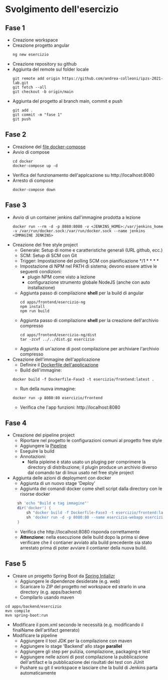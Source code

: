 # Svolgimento dell'esercizio

## Fase 1
- Creazione workspace
- Creazione progetto angular
  ```console
  ng new esercizio
  ```
- Creazione repository su github
- Aggiunta del remote sul folder locale
  ```console
  git remote add origin https://github.com/andrea-colleoni/ipzs-2021-lab.git
  git fetch --all
  git checkout -b origin/main
  ```
- Aggiunta del progetto al branch main, commit e push
  ```console
  git add .
  git commit -m "fase 1"
  git push
  ```

## Fase 2
- Creazione del [file docker-compose](docker/docker-compose.yml)
- Avvio di compose
  ```console
  cd docker
  docker-compose up -d
  ```
- Verifica del funzionamento dell'applcazione su http://localhost:8080
- Arresto di compose
  ```console
  docker-compose down
  ```

## Fase 3
- Avvio di un container jenkins dall'immagine prodotta a lezione
  ```console
  docker run --rm -d -p 8080:8080 -v <JENKINS_HOME>:/var/jenkins_home -v /var/run/docker.sock:/var/run/docker.sock --name jenkins <IMMAGINE JENKINS>
  ```
- Creazione del free style project
  - Generale: Setup di nome e caratteristiche generali (URL github, ecc.)
  - SCM: Setup di SCM con Git
  - Trigger: Impostazione del polling SCM con pianificazione */1 * * * *
  - Impostazione di NPM nel PATH di sistema; devono essere attive le seguenti condizioni:
    - plugin NPM come visto a lezione
    - configurazione strumento globale NodeJS (anche con auto installazione)
  - Aggiunta passo di compilazione __shell__ per la build di angular
    ```console
    cd apps/frontend/esercizio-ng
    npm install
    npm run build
    ```
  - Aggiunta passo di compilazione __shell__ per la creazione dell'archivio compresso
    ```console
    cd apps/frontend/esercizio-ng/dist
    tar -zcvf ../../dist.gz esercizio
    ```
  - Aggiunta di un'azione di post compilazione per archiviare l'archivio compresso
- Creazione dell'immagine dell'applicazione
  - Definire il [Dockerfile dell'applicazione](docker/Dockerfile-Fase3)
  - Build dell'immagine: 
  ```console
  docker build -f Dockerfile-Fase3 -t esercizio/frontend:latest .
  ```
  - Run della nuova immagine: 
  ```console
  docker run -p 8080:80 esercizio/frontend
  ```
  - Verifica che l'app funzioni: http://localhost:8080

## Fase 4
- Creazione del pipeline project
  - Riportare nel progetto le configurazioni comuni al progetto free style
  - Aggiungere la [Pipeline](jenkins/pipeline-fase4.groovy)
  - Eseguire la build
  - Annotazioni:
    - Nella pipleine è stato usato un pluging per comprimere la directory di distribuzione; il plugin produce un archivio diverso dal comando tar di linux usato nel free style project
- Aggiunta delle azioni di deployment con docker
  - Aggiunta di un nuovo stage 'Deploy'
  - Aggiunta dei comandi docker come shell script dalla directory con le risorse docker
  ```groovy
    sh 'echo "Build e tag immagine"'
    dir('docker') {
        sh "docker build -f Dockerfile-Fase3 -t esercizio/frontend:latest -t esercizio/frontend:${env.BUILD_NUMBER} ."
        sh 'docker run -d -p 8080:80 --name esercizio-webapp esercizio/frontend'
    }   
  ```
  - Verifica che http://localhost:8080 risponda correttamente
  - __Attenzione__: nella esecuzione delle build dopo la prima si deve verificare che il contianer avviato alla build precedente sia stato arrestato prima di poter avviare il contianer della nuova build.

## Fase 5
- Creare un progetto Spring Boot da [Spring Intializr](https://start.spring.io/)
  - Aggiungere le dipendenze desiderate (e.g. web)
  - Scaricare lo ZIP del progetto nel workspace ed strarlo in una directory (e.g. apps/backend)
  - Compilarlo usando maven
```console
cd apps/backend/esercizio
mvn compile
mvn spring-boot:run
```
  - Modificare il pom.xml secondo le necessità (e.g. modificando il finalName dell'artifact generato)
- Modificare la pipeline
  - Aggiungere il tool JDK per la compilazione con maven
  - Aggiungere lo stage 'Backend' allo stage __parallel__
  - Aggiungere gli step per pulizia, compilazione, packaging e test
  - Aggiungere nelle azioni di post compilazione la pubblicazione dell'artifact e la pubblicazione dei risultati dei test con JUnit
  - Pushare su git il workspace e lasciare che la build di Jenkins parta automaticamente

